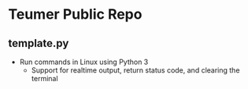 # Teumer Public Repo

## template.py
- Run commands in Linux using Python 3
    - Support for realtime output, return status code, and clearing the terminal
